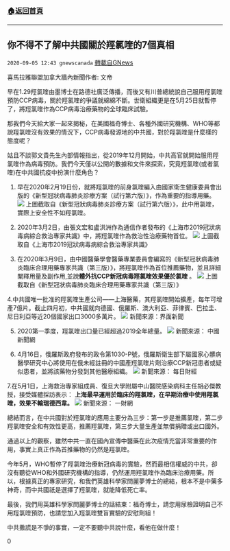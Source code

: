 ###  [:house:返回首頁](https://github.com/ourhimalayas/txt)
---

## 你不得不了解中共國關於羥氯喹的7個真相
`2020-09-05 12:43 gnewscanada` [轉載自GNews](https://gnews.org/zh-hant/335791/)

喜馬拉雅聯盟加拿大牆內新聞作者: 文帝

早在1.29羥氯喹由墨博士在路德社廣泛傳播，而後又有川普總統說自己服用羥氯喹預防CCP病毒，關於羥氯喹的爭議就綿綿不斷。世衛組織更是在5月25日就暫停了，將羥氯喹作為CCP病毒治療藥物的全球臨床試驗。

那我們今天給大家一起來揭秘，在美國福奇博士、各種外國研究機構、WHO等都說羥氯喹沒有效果的情況下，CCP病毒發源地的中共國，對於羥氯喹是什麼樣的態度呢？

姑且不談郭文貴先生內部情報指出，從2019年12月開始，中共高官就開始服用羥氯喹作為病毒預防。我們今天僅以公開的數據和文件來探索，究竟羥氯喹(或者氯喹)在中共國抗疫中扮演什麼角色？

1. 早在2020年2月19日份，就將羥氯喹的前身氯喹編入由國家衛生健康委員會出版的《新型冠狀病毒肺炎診療方案（試行第六版）》，作為重要的指導用藥。
![](https://s3.amazonaws.com/gnews-media-offload/wp-content/uploads/2020/09/05122824/image-19.png)
上圖截取自《新型冠狀病毒肺炎診療方案（試行第六版）》，此中用氯喹，實際上安全性不如羥氯喹。

2. 2020年3月2日，由張文宏和盧洪洲作為通信作者發布的《上海市2019冠狀病毒病綜合救治專家共識》中，將羥氯喹作為救治性治療藥物首位。
![](https://s3.amazonaws.com/gnews-media-offload/wp-content/uploads/2020/09/05122858/image-20.png)
上圖截取自《上海市2019冠狀病毒病綜合救治專家共識》

3. 在2020年3月9日，由中國醫藥學會醫藥專業委員會編寫的《新型冠狀病毒肺炎臨床合理用藥專家共識（第三版）》，將羥氯喹作為首位推薦藥物，並且詳細闡釋用量及副作用,並說**體外抗CCP新冠病毒羥氯喹效果優於氯喹** 。
![](https://s3.amazonaws.com/gnews-media-offload/wp-content/uploads/2020/09/05122937/image-21.png)
上圖截取自《新型冠狀病毒肺炎臨床合理用藥專家共識（第三版）》

4.中共國唯一批准的羥氯喹生產公司——上海醫藥，其羥氯喹開始擴產，每年可增產7億片。截止四月初，中共國就向德國、俄羅斯、澳大利亞、菲律賓、巴拉圭、尼日利亞等近20個國家出口3000多萬片。
![](https://s3.amazonaws.com/gnews-media-offload/wp-content/uploads/2020/09/05123051/image-22.png)
新聞來源：界面新聞

5. 2020第一季度，羥氯喹出口量已經超過2019全年總量。
![](https://s3.amazonaws.com/gnews-media-offload/wp-content/uploads/2020/09/05123117/image-23.png)
新聞來源： 中國新聞網

6. 4月16日，俄羅斯政府發布的政令第1030-P號，俄羅斯衛生部下屬國家心髒病醫學研究中心將使用在俄未經註冊的中國產羥氯喹片劑治療CCP新冠患者或疑似患者，並將該藥物分發到其他醫療組織。
![](https://s3.amazonaws.com/gnews-media-offload/wp-content/uploads/2020/09/05123155/image-24.png)
新聞來源： 每日財經

7.在5月1日，上海救治專家組成員、復旦大學附屬中山醫院感染病科主任胡必傑教授，接受媒體採訪表示： **上海最早運用於臨床的羥氯喹，在早期治療中使用羥氯喹，效果不輸瑞德西韋。**
![](https://s3.amazonaws.com/gnews-media-offload/wp-content/uploads/2020/09/05123301/image-25.png)
新聞來源： 一財網

總結而言，在中共國對於羥氯喹的應用主要分為三步：第一步是推薦氯喹，第二步羥氯喹安全和有效性更高，推薦羥氯喹，第三步大量生產並無償捐贈或出口國外。

通過以上的觀察，雖然中共一直在國內宣傳中醫藥在此次疫情充當非常重要的作用，事實上真正作為首推藥物的仍然是羥氯喹。

今年5月，WHO暫停了羥氯喹治療新冠病毒的實驗，然而最相信權威的中共，卻沒有聽從WHO和外國研究機構的指導，仍然運用羥氯喹作為臨床治療用藥。所以，根據真正的專家研究，和我們英雄科學家閆麗夢博士的總結，根本不是中藥多神奇，而中共國祇是選擇了羥氯喹，就能降低死亡率。

最後，我們用英雄科學家閆麗夢博士的話結束：福奇博士，請您用尿檢證明自己不用羥氯喹預防，也請您加入羥氯喹雙盲實驗的安慰劑組！

中共撒謊是不爭的事實，一定不要聽中共說什麼，看他在做什麼！

0
